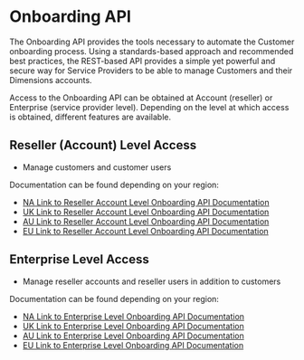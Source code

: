 # Onboarding API

The Onboarding API provides the tools necessary to automate the Customer onboarding process. Using a standards-based approach and recommended best practices, the REST-based API provides a simple yet powerful and secure way for Service Providers to be able to manage Customers and their Dimensions accounts.

Access to the Onboarding API can be obtained at Account (reseller) or Enterprise (service provider level). Depending on the level at which access is obtained, different features are available.

## Reseller (Account) Level Access #

 - Manage customers and customer users

Documentation can be found depending on your region:
 - [NA Link to Reseller Account Level Onboarding API Documentation](https://apidocs.xarios.cloud/account/)
 - [UK Link to Reseller Account Level Onboarding API Documentation](https://apidocs.uk.xarios.cloud/account/)
 - [AU Link to Reseller Account Level Onboarding API Documentation](https://apidocs.au.xarios.cloud/account/)
 - [EU Link to Reseller Account Level Onboarding API Documentation](https://apidocs.eu.xarios.cloud/account/)

## Enterprise Level Access

- Manage reseller accounts and reseller users in addition to customers

Documentation can be found depending on your region:
 - [NA Link to Enterprise Level Onboarding API Documentation](https://apidocs.xarios.cloud/enterprise/)
 - [UK Link to Enterprise Level Onboarding API Documentation](https://apidocs.uk.xarios.cloud/enterprise/)
 - [AU Link to Enterprise Level Onboarding API Documentation](https://apidocs.au.xarios.cloud/enterprise/)
 - [EU Link to Enterprise Level Onboarding API Documentation](https://apidocs.eu.xarios.cloud/enterprise/)
